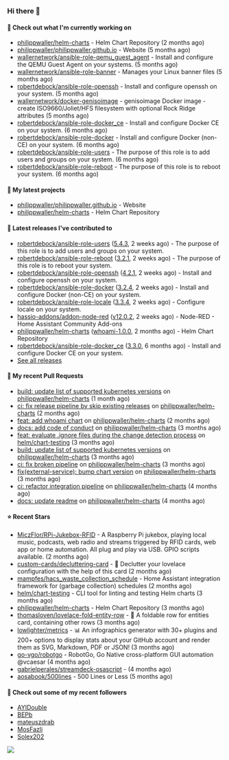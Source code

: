 ### Hi there 👋

#### 👷 Check out what I'm currently working on

- [philippwaller/helm-charts](https://github.com/philippwaller/helm-charts) - Helm Chart Repository (2 months ago)
- [philippwaller/philippwaller.github.io](https://github.com/philippwaller/philippwaller.github.io) - Website (5 months ago)
- [wallernetwork/ansible-role-qemu_guest_agent](https://github.com/wallernetwork/ansible-role-qemu_guest_agent) - Install and configure the QEMU Guest Agent on your systems. (5 months ago)
- [wallernetwork/ansible-role-banner](https://github.com/wallernetwork/ansible-role-banner) - Manages your Linux banner files (5 months ago)
- [robertdebock/ansible-role-openssh](https://github.com/robertdebock/ansible-role-openssh) - Install and configure openssh on your system. (5 months ago)
- [wallernetwork/docker-genisoimage](https://github.com/wallernetwork/docker-genisoimage) - genisoimage Docker image - create ISO9660/Joliet/HFS filesystem with optional Rock Ridge attributes (5 months ago)
- [robertdebock/ansible-role-docker_ce](https://github.com/robertdebock/ansible-role-docker_ce) - Install and configure Docker CE on your system. (6 months ago)
- [robertdebock/ansible-role-docker](https://github.com/robertdebock/ansible-role-docker) - Install and configure Docker (non-CE) on your system. (6 months ago)
- [robertdebock/ansible-role-users](https://github.com/robertdebock/ansible-role-users) - The purpose of this role is to add users and groups on your system. (6 months ago)
- [robertdebock/ansible-role-reboot](https://github.com/robertdebock/ansible-role-reboot) - The purpose of this role is to reboot your system. (6 months ago)

#### 🌱 My latest projects

- [philippwaller/philippwaller.github.io](https://github.com/philippwaller/philippwaller.github.io) - Website
- [philippwaller/helm-charts](https://github.com/philippwaller/helm-charts) - Helm Chart Repository

#### 🔭 Latest releases I've contributed to

- [robertdebock/ansible-role-users](https://github.com/robertdebock/ansible-role-users) ([5.4.3](https://github.com/robertdebock/ansible-role-users/releases/tag/5.4.3), 2 weeks ago) - The purpose of this role is to add users and groups on your system.
- [robertdebock/ansible-role-reboot](https://github.com/robertdebock/ansible-role-reboot) ([3.2.1](https://github.com/robertdebock/ansible-role-reboot/releases/tag/3.2.1), 2 weeks ago) - The purpose of this role is to reboot your system.
- [robertdebock/ansible-role-openssh](https://github.com/robertdebock/ansible-role-openssh) ([4.2.1](https://github.com/robertdebock/ansible-role-openssh/releases/tag/4.2.1), 2 weeks ago) - Install and configure openssh on your system.
- [robertdebock/ansible-role-docker](https://github.com/robertdebock/ansible-role-docker) ([3.2.4](https://github.com/robertdebock/ansible-role-docker/releases/tag/3.2.4), 2 weeks ago) - Install and configure Docker (non-CE) on your system.
- [robertdebock/ansible-role-locale](https://github.com/robertdebock/ansible-role-locale) ([3.3.4](https://github.com/robertdebock/ansible-role-locale/releases/tag/3.3.4), 2 weeks ago) - Configure locale on your system.
- [hassio-addons/addon-node-red](https://github.com/hassio-addons/addon-node-red) ([v12.0.2](https://github.com/hassio-addons/addon-node-red/releases/tag/v12.0.2), 2 weeks ago) - Node-RED - Home Assistant Community Add-ons
- [philippwaller/helm-charts](https://github.com/philippwaller/helm-charts) ([whoami-1.0.0](https://github.com/philippwaller/helm-charts/releases/tag/whoami-1.0.0), 2 months ago) - Helm Chart Repository
- [robertdebock/ansible-role-docker_ce](https://github.com/robertdebock/ansible-role-docker_ce) ([3.3.0](https://github.com/robertdebock/ansible-role-docker_ce/releases/tag/3.3.0), 6 months ago) - Install and configure Docker CE on your system.
- [See all releases](https://github.com/philippwaller/philippwaller/blob/main/releases.md)

#### 🔨 My recent Pull Requests

- [build: update list of supported kubernetes versions](https://github.com/philippwaller/helm-charts/pull/23) on [philippwaller/helm-charts](https://github.com/philippwaller/helm-charts) (1 month ago)
- [ci: fix release pipeline by skip existing releases](https://github.com/philippwaller/helm-charts/pull/21) on [philippwaller/helm-charts](https://github.com/philippwaller/helm-charts) (2 months ago)
- [feat: add whoami chart](https://github.com/philippwaller/helm-charts/pull/20) on [philippwaller/helm-charts](https://github.com/philippwaller/helm-charts) (2 months ago)
- [docs: add code of conduct](https://github.com/philippwaller/helm-charts/pull/19) on [philippwaller/helm-charts](https://github.com/philippwaller/helm-charts) (3 months ago)
- [feat: evaluate .ignore files during the change detection process](https://github.com/helm/chart-testing/pull/411) on [helm/chart-testing](https://github.com/helm/chart-testing) (3 months ago)
- [build: update list of supported kubernetes versions](https://github.com/philippwaller/helm-charts/pull/18) on [philippwaller/helm-charts](https://github.com/philippwaller/helm-charts) (3 months ago)
- [ci: fix broken pipeline](https://github.com/philippwaller/helm-charts/pull/17) on [philippwaller/helm-charts](https://github.com/philippwaller/helm-charts) (3 months ago)
- [fix(external-service): bump chart version](https://github.com/philippwaller/helm-charts/pull/15) on [philippwaller/helm-charts](https://github.com/philippwaller/helm-charts) (3 months ago)
- [ci: refactor integration pipeline](https://github.com/philippwaller/helm-charts/pull/13) on [philippwaller/helm-charts](https://github.com/philippwaller/helm-charts) (4 months ago)
- [docs: update readme](https://github.com/philippwaller/helm-charts/pull/12) on [philippwaller/helm-charts](https://github.com/philippwaller/helm-charts) (4 months ago)

#### ⭐ Recent Stars

- [MiczFlor/RPi-Jukebox-RFID](https://github.com/MiczFlor/RPi-Jukebox-RFID) - A Raspberry Pi jukebox, playing local music, podcasts, web radio and streams triggered by RFID cards, web app or home automation. All plug and play via USB. GPIO scripts available. (2 months ago)
- [custom-cards/decluttering-card](https://github.com/custom-cards/decluttering-card) - 🧹 Declutter your lovelace configuration with the help of this card (2 months ago)
- [mampfes/hacs_waste_collection_schedule](https://github.com/mampfes/hacs_waste_collection_schedule) - Home Assistant integration framework for (garbage collection) schedules (2 months ago)
- [helm/chart-testing](https://github.com/helm/chart-testing) - CLI tool for linting and testing Helm charts (3 months ago)
- [philippwaller/helm-charts](https://github.com/philippwaller/helm-charts) - Helm Chart Repository (3 months ago)
- [thomasloven/lovelace-fold-entity-row](https://github.com/thomasloven/lovelace-fold-entity-row) - 🔹 A foldable row for entities card, containing other rows (3 months ago)
- [lowlighter/metrics](https://github.com/lowlighter/metrics) - 📊 An infographics generator with 30&#43; plugins and 200&#43; options to display stats about your GitHub account and render them as SVG, Markdown, PDF or JSON! (3 months ago)
- [go-vgo/robotgo](https://github.com/go-vgo/robotgo) - RobotGo, Go Native cross-platform GUI automation  @vcaesar (4 months ago)
- [gabrielperales/streamdeck-osascript](https://github.com/gabrielperales/streamdeck-osascript) -  (4 months ago)
- [aosabook/500lines](https://github.com/aosabook/500lines) - 500 Lines or Less (5 months ago)

#### 👯 Check out some of my recent followers

- [AYIDouble](https://github.com/AYIDouble)
- [BEPb](https://github.com/BEPb)
- [mateuszdrab](https://github.com/mateuszdrab)
- [MosFazli](https://github.com/MosFazli)
- [Solex202](https://github.com/Solex202)

![](https://hit.yhype.me/github/profile?user_id=1090452)
